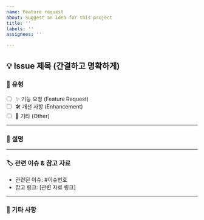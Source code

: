 ```yaml
---
name: Feature request
about: Suggest an idea for this project
title: ''
labels: ''
assignees: ''

---
```


## 💡 Issue 제목 (간결하고 명확하게)

### 📌 유형
- [ ] ✨ 기능 요청 (Feature Request)
- [ ] 🛠 개선 사항 (Enhancement)
- [ ] 📄 기타 (Other)

---

### 📝 **설명**
<!-- 발생한 버그, 요청하는 기능, 혹은 기타 내용을 자세히 작성해주세요. -->


---


### 🏷 관련 이슈 & 참고 자료
- 관련된 이슈: #이슈번호
- 참고 링크: [관련 자료 링크]

---

### 👀 기타 사항
<!-- 추가적으로 남기고 싶은 말이 있다면 작성해주세요. -->
